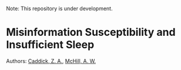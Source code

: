 Note: This repository is under development. 

# Misinformation Susceptibility and Insufficient Sleep

Authors: [Caddick, Z. A.](https://orcid.org/0000-0002-3369-7727), [McHill, A. W.](https://orcid.org/0000-0002-9428-6884)


